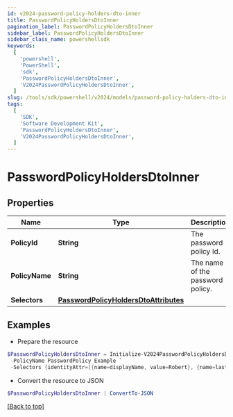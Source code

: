 ```yaml
---
id: v2024-password-policy-holders-dto-inner
title: PasswordPolicyHoldersDtoInner
pagination_label: PasswordPolicyHoldersDtoInner
sidebar_label: PasswordPolicyHoldersDtoInner
sidebar_class_name: powershellsdk
keywords:
  [
    'powershell',
    'PowerShell',
    'sdk',
    'PasswordPolicyHoldersDtoInner',
    'V2024PasswordPolicyHoldersDtoInner',
  ]
slug: /tools/sdk/powershell/v2024/models/password-policy-holders-dto-inner
tags:
  [
    'SDK',
    'Software Development Kit',
    'PasswordPolicyHoldersDtoInner',
    'V2024PasswordPolicyHoldersDtoInner',
  ]
---
```


# PasswordPolicyHoldersDtoInner

## Properties

| Name | Type | Description | Notes |
| --- | --- | --- | --- |
| **PolicyId** | **String** | The password policy Id. | [optional] |
| **PolicyName** | **String** | The name of the password policy. | [optional] |
| **Selectors** | [**PasswordPolicyHoldersDtoAttributes**](password-policy-holders-dto-attributes) |  | [optional] |

## Examples

- Prepare the resource

```powershell
$PasswordPolicyHoldersDtoInner = Initialize-V2024PasswordPolicyHoldersDtoInner  -PolicyId 2c91808e7d976f3b017d9f5ceae440c8 `
 -PolicyName PasswordPolicy Example `
 -Selectors {identityAttr=[{name=displayName, value=Robert}, {name=lastname, value=Juice}]}
```

- Convert the resource to JSON

```powershell
$PasswordPolicyHoldersDtoInner | ConvertTo-JSON
```

[[Back to top]](#)
